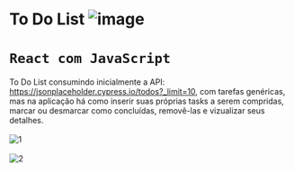# To Do List ![image](https://user-images.githubusercontent.com/106918230/213592336-fc8b9193-77fb-4567-b32d-2025703c73f1.png)
# `React com JavaScript`
To Do List consumindo inicialmente a API: https://jsonplaceholder.cypress.io/todos?_limit=10, com tarefas genéricas, mas na aplicação há como inserir suas próprias tasks a serem compridas, marcar ou desmarcar como concluídas, removê-las e vizualizar seus detalhes.
<br>
<br>
![1](https://user-images.githubusercontent.com/106918230/213594055-f15b7f39-378f-42f2-8125-259a66632d09.png)
<br>
<br>
![2](https://user-images.githubusercontent.com/106918230/213594219-1ca6508c-6d8e-4e02-b579-1c45c67e8731.png)

